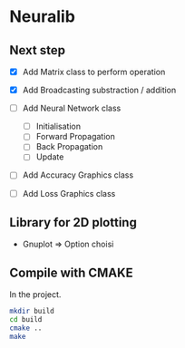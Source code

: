 # Neuralib

## Next step

- [X] Add Matrix class to perform operation
- [X] Add Broadcasting substraction / addition

- [ ] Add Neural Network class
    - [ ] Initialisation
    - [ ] Forward Propagation
    - [ ] Back Propagation
    - [ ] Update
- [ ] Add Accuracy Graphics class
- [ ] Add Loss Graphics class

## Library for 2D plotting

- Gnuplot => Option choisi

## Compile with CMAKE

In the project.

```bash
mkdir build
cd build
cmake ..
make
```